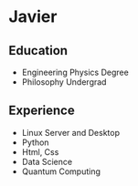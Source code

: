 # Javier

## Education
* Engineering Physics Degree
* Philosophy Undergrad

## Experience
* Linux Server and Desktop
* Python
* Html, Css
* Data Science
* Quantum Computing
